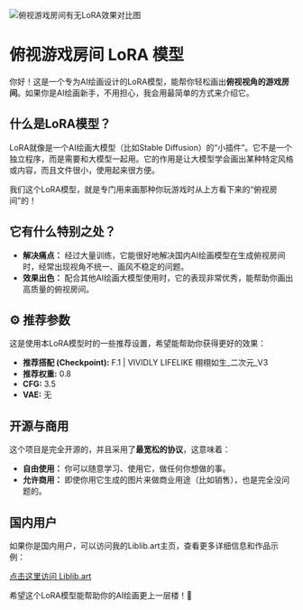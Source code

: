 ![俯视游戏房间有无LoRA效果对比图](@{C24F084B-FA09-4B38-870C-BAF233F1B793}.png)

# 俯视游戏房间 LoRA 模型

你好！这是一个专为AI绘画设计的LoRA模型，能帮你轻松画出**俯视视角的游戏房间**。如果你是AI绘画新手，不用担心，我会用最简单的方式来介绍它。

## 什么是LoRA模型？

LoRA就像是一个AI绘画大模型（比如Stable Diffusion）的“小插件”。它不是一个独立程序，而是需要和大模型一起用。它的作用是让大模型学会画出某种特定风格或内容，而且文件很小，使用起来很方便。

我们这个LoRA模型，就是专门用来画那种你玩游戏时从上方看下来的“俯视房间”的！

## 它有什么特别之处？

*   **解决痛点：** 经过大量训练，它能很好地解决国内AI绘画模型在生成俯视房间时，经常出现视角不统一、画风不稳定的问题。
*   **效果出色：** 配合其他AI绘画大模型使用时，它的表现非常优秀，能帮助你画出高质量的俯视房间。

## ⚙️ 推荐参数

这是使用本LoRA模型时的一些推荐设置，希望能帮助你获得更好的效果：

*   **推荐搭配 (Checkpoint):** F.1 | VIVIDLY LIFELIKE 栩栩如生_二次元_V3
*   **推荐权重:** 0.8
*   **CFG:** 3.5
*   **VAE:** 无

## 开源与商用

这个项目是完全开源的，并且采用了**最宽松的协议**，这意味着：

*   **自由使用：** 你可以随意学习、使用它，做任何你想做的事。
*   **允许商用：** 即使你用它生成的图片来做商业用途（比如销售），也是完全没问题的。

## 国内用户

如果你是国内用户，可以访问我的Liblib.art主页，查看更多详细信息和作品示例：

[点击这里访问 Liblib.art](https://www.liblib.art/modelinfo/3cc760a281ca40fda11203d74b7608b8?from=personal_page&versionUuid=40e13b3711104f0bbf8f670019066e43)

希望这个LoRA模型能帮助你的AI绘画更上一层楼！🎨 